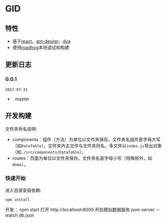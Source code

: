 # GID


## 特性

-   基于[react](https://github.com/facebook/react)，[ant-design](https://github.com/ant-design/ant-design)，[dva](https://github.com/dvajs/dva)
-   使用[roadhog](https://github.com/sorrycc/roadhog)本地调试和构建

## 更新日志

### 0.0.1

`2017-07-31`

-     master


## 开发构建

文件夹命名说明:

-   components：组件（方法）为单位以文件夹保存，文件夹名组件首字母大写（如`DataTable`），文件夹内主文件与文件夹同名，多文件以`index.js`导出对象（如`./src/components/DataTable`）。
-   routes：页面为单位以文件夹保存，文件夹名首字母小写（特殊除外，如`Home`）。

### 快速开始

进入目录安装依赖:

    npm install

开发：
npm start
打开 http://localhost:8000
开启模拟数据服务
json-server --watch db.json

